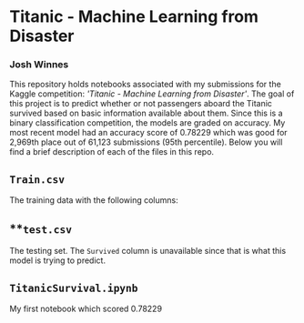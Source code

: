 # Titanic - Machine Learning from Disaster
### Josh Winnes
This repository holds notebooks associated with my submissions for the Kaggle competition: *'Titanic - Machine Learning from Disaster'*. The goal of this project is to predict whether or not passengers aboard the Titanic survived based on basic information available about them. Since this is a binary classification competition, the models are graded on accuracy. My most recent model had an accuracy score of 0.78229 which was good for 2,969th place out of 61,123 submissions (95th percentile). Below you will find a brief description of each of the files in this repo.
## **`Train.csv`**
The training data with the following columns:
## **`test.csv`
The testing set. The `Survived` column is unavailable since that is what this model is trying to predict.
## `TitanicSurvival.ipynb`
My first notebook which scored 0.78229
